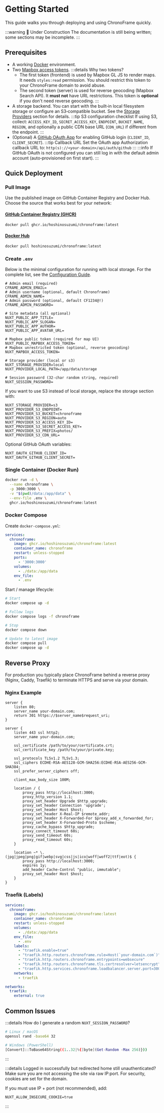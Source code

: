 # Getting Started

This guide walks you through deploying and using ChronoFrame quickly.

:::warning 🚧 Under Construction
The documentation is still being written; some sections may be incomplete.
:::

## Prerequisites

- A working [Docker](https://docs.docker.com/get-docker/) environment.
- Two [Mapbox access tokens](https://console.mapbox.com/account/access-tokens/).
  :::details Why two tokens?
  - The first token (frontend) is used by Mapbox GL JS to render maps. It needs `styles:read` permission. You should restrict this token to your ChronoFrame domain to avoid abuse.
  - The second token (server) is used for reverse geocoding (Mapbox Search API). It **must not** have URL restrictions. This token is **optional** if you don't need reverse geocoding.
  :::
- A storage backend. You can start with the built‑in local filesystem storage or configure an S3‑compatible bucket. See the [Storage Providers](/guide/storage-providers) section for details.
  :::tip S3 configuration checklist
  If using S3, collect: `ACCESS_KEY_ID`, `SECRET_ACCESS_KEY`, `ENDPOINT`, `BUCKET_NAME`, `REGION`, and optionally a public CDN base URL (`CDN_URL`) if different from the endpoint.
  :::
- (Optional) A [GitHub OAuth App](https://github.com/settings/applications/new) for enabling GitHub login (`CLIENT_ID`, `CLIENT_SECRET`).
  :::tip Callback URL
  Set the OAuth app Authorization callback URL to: `http(s)://<your-domain>/api/auth/github`
  :::
  :::info
  If GitHub OAuth is not configured you can still log in with the default admin account (auto‑provisioned on first start).
  :::

## Quick Deployment

### Pull Image

Use the published image on GitHub Container Registry and Docker Hub. Choose the source that works best for your network:

#### [GitHub Container Registry (GHCR)](https://github.com/HoshinoSuzumi/chronoframe/pkgs/container/chronoframe)

```bash
docker pull ghcr.io/hoshinosuzumi/chronoframe:latest
```

#### [Docker Hub](https://hub.docker.com/r/hoshinosuzumi/chronoframe)

```bash
docker pull hoshinosuzumi/chronoframe:latest
```

### Create `.env`

Below is the minimal configuration for running with local storage. For the complete list, see the [Configuration Guide](/guide/configuration).

```env
# Admin email (required)
CFRAME_ADMIN_EMAIL=
# Admin username (optional, default Chronoframe)
CFRAME_ADMIN_NAME=
# Admin password (optional, default CF1234@!)
CFRAME_ADMIN_PASSWORD=

# Site metadata (all optional)
NUXT_PUBLIC_APP_TITLE=
NUXT_PUBLIC_APP_SLOGAN=
NUXT_PUBLIC_APP_AUTHOR=
NUXT_PUBLIC_APP_AVATAR_URL=

# Mapbox public token (required for map UI)
NUXT_PUBLIC_MAPBOX_ACCESS_TOKEN=
# Mapbox unrestricted token (optional, reverse geocoding)
NUXT_MAPBOX_ACCESS_TOKEN=

# Storage provider (local or s3)
NUXT_STORAGE_PROVIDER=local
NUXT_PROVIDER_LOCAL_PATH=/app/data/storage

# Session password (32‑char random string, required)
NUXT_SESSION_PASSWORD=
```

If you want to use S3 instead of local storage, replace the storage section with:

```env
NUXT_STORAGE_PROVIDER=s3
NUXT_PROVIDER_S3_ENDPOINT=
NUXT_PROVIDER_S3_BUCKET=chronoframe
NUXT_PROVIDER_S3_REGION=auto
NUXT_PROVIDER_S3_ACCESS_KEY_ID=
NUXT_PROVIDER_S3_SECRET_ACCESS_KEY=
NUXT_PROVIDER_S3_PREFIX=photos/
NUXT_PROVIDER_S3_CDN_URL=
```

Optional GitHub OAuth variables:

```env
NUXT_OAUTH_GITHUB_CLIENT_ID=
NUXT_OAUTH_GITHUB_CLIENT_SECRET=
```

### Single Container (Docker Run)

```bash
docker run -d \
  --name chronoframe \
  -p 3000:3000 \
  -v "$(pwd)/data:/app/data" \
  --env-file .env \
  ghcr.io/hoshinosuzumi/chronoframe:latest
```

### Docker Compose

Create `docker-compose.yml`:

```yaml
services:
  chronoframe:
    image: ghcr.io/hoshinosuzumi/chronoframe:latest
    container_name: chronoframe
    restart: unless-stopped
    ports:
      - '3000:3000'
    volumes:
      - ./data:/app/data
    env_file:
      - .env
```

Start / manage lifecycle:

```bash
# Start
docker compose up -d

# Follow logs
docker compose logs -f chronoframe

# Stop
docker compose down

# Update to latest image
docker compose pull
docker compose up -d
```

## Reverse Proxy

For production you typically place ChronoFrame behind a reverse proxy (Nginx, Caddy, Traefik) to terminate HTTPS and serve via your domain.

### Nginx Example

```nginx
server {
    listen 80;
    server_name your-domain.com;
    return 301 https://$server_name$request_uri;
}

server {
    listen 443 ssl http2;
    server_name your-domain.com;

    ssl_certificate /path/to/your/certificate.crt;
    ssl_certificate_key /path/to/your/private.key;

    ssl_protocols TLSv1.2 TLSv1.3;
    ssl_ciphers ECDHE-RSA-AES128-GCM-SHA256:ECDHE-RSA-AES256-GCM-SHA384;
    ssl_prefer_server_ciphers off;

    client_max_body_size 100M;

    location / {
        proxy_pass http://localhost:3000;
        proxy_http_version 1.1;
        proxy_set_header Upgrade $http_upgrade;
        proxy_set_header Connection 'upgrade';
        proxy_set_header Host $host;
        proxy_set_header X-Real-IP $remote_addr;
        proxy_set_header X-Forwarded-For $proxy_add_x_forwarded_for;
        proxy_set_header X-Forwarded-Proto $scheme;
        proxy_cache_bypass $http_upgrade;
        proxy_connect_timeout 60s;
        proxy_send_timeout 60s;
        proxy_read_timeout 60s;
    }

    location ~* \.(jpg|jpeg|png|gif|webp|svg|css|js|ico|woff|woff2|ttf|eot)$ {
        proxy_pass http://localhost:3000;
        expires 1y;
        add_header Cache-Control "public, immutable";
        proxy_set_header Host $host;
    }
}
```

### Traefik (Labels)

```yaml
services:
  chronoframe:
    image: ghcr.io/hoshinosuzumi/chronoframe:latest
    container_name: chronoframe
    restart: unless-stopped
    volumes:
      - ./data:/app/data
    env_file:
      - .env
    labels:
      - "traefik.enable=true"
      - "traefik.http.routers.chronoframe.rule=Host(`your-domain.com`)"
      - "traefik.http.routers.chronoframe.entrypoints=websecure"
      - "traefik.http.routers.chronoframe.tls.certresolver=letsencrypt"
      - "traefik.http.services.chronoframe.loadbalancer.server.port=3000"
    networks:
      - traefik

networks:
  traefik:
    external: true
```

## Common Issues

:::details How do I generate a random `NUXT_SESSION_PASSWORD`?
```bash
# Linux / macOS
openssl rand -base64 32

# Windows (PowerShell)
[Convert]::ToBase64String((1..32|%{[byte](Get-Random -Max 256)}))
```
:::

:::details Logged in successfully but redirected home still unauthenticated?
Make sure you are not accessing the site via raw IP:port. For security, cookies are set for the domain.

If you must use IP + port (not recommended), add:
```env
NUXT_ALLOW_INSECURE_COOKIE=true
```
:::